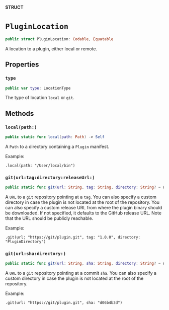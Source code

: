 **STRUCT**

# `PluginLocation`

```swift
public struct PluginLocation: Codable, Equatable
```

A location to a plugin, either local or remote.

## Properties
### `type`

```swift
public var type: LocationType
```

The type of location `local` or `git`.

## Methods
### `local(path:)`

```swift
public static func local(path: Path) -> Self
```

A `Path` to a directory containing a `Plugin` manifest.

Example:
```
.local(path: "/User/local/bin")
```

### `git(url:tag:directory:releaseUrl:)`

```swift
public static func git(url: String, tag: String, directory: String? = nil, releaseUrl: String? = nil) -> Self
```

A `URL` to a `git` repository pointing at a `tag`.
You can also specify a custom directory in case the plugin is not located at the root of the repository.
You can also specify a custom release URL from where the plugin binary should be downloaded. If not specified,
it defaults to the GitHub release URL. Note that the URL should be publicly reachable.

Example:
```
.git(url: "https://git/plugin.git", tag: "1.0.0", directory: "PluginDirectory")
```

### `git(url:sha:directory:)`

```swift
public static func git(url: String, sha: String, directory: String? = nil) -> Self
```

A `URL` to a `git` repository pointing at a commit `sha`.
You can also specify a custom directory in case the plugin is not located at the root of the repository.

Example:
```
.git(url: "https://git/plugin.git", sha: "d06b4b3d")
```
